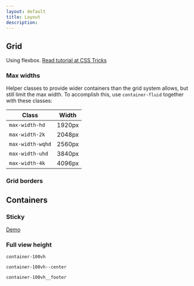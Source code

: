 ```yaml
---
layout: default
title: Layout
description:
---
```



## Grid

Using flexbox. [Read tutorial at CSS Tricks](https://css-tricks.com/snippets/css/a-guide-to-flexbox/)

### Max widths

Helper classes to provide wider containers than the grid system allows, but still limit the max width. To accomplish this, use `container-fluid` together with these classes:

| Class            | Width  |
| ---------------- |--------|
| `max-width-hd`   | 1920px |
| `max-width-2k`   | 2048px |
| `max-width-wqhd` | 2560px |  
| `max-width-uhd`  | 3840px |
| `max-width-4k`   | 4096px |


### Grid borders


## Containers

### Sticky

[Demo](docs/demos/sticky.html)

### Full view height

`container-100vh`

`container-100vh--center`

`container-100vh__footer`
